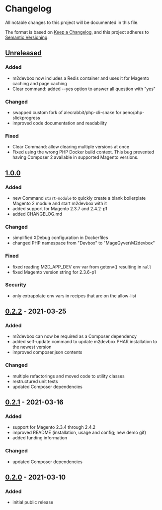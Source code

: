 # Changelog
All notable changes to this project will be documented in this file.

The format is based on [Keep a Changelog](https://keepachangelog.com/en/1.0.0/),
and this project adheres to [Semantic Versioning](https://semver.org/spec/v2.0.0.html).

## [Unreleased]
### Added
- m2devbox now includes a Redis container and uses it for Magento caching and page caching
- Clear command: added --yes option to answer all question with "yes" 

### Changed
- swapped custom fork of alecrabbit/php-cli-snake for aeno/php-slickprogress
- improved code documentation and readability

### Fixed
- Clear Command: allow clearing multiple versions at once
- Fixed using the wrong PHP Docker build context. This bug prevented having Composer 2 available in supported Magento versions.

## [1.0.0]
### Added
- new Command `start-module` to quickly create a blank boilerplate Magento 2 module and start m2devbox with it
- added support for Magento 2.3.7 and 2.4.2-p1
- added CHANGELOG.md

### Changed
- simplified XDebug configuration in Dockerfiles
- changed PHP namespace from "Devbox\" to "MageGyver\M2devbox"

### Fixed
- fixed reading M2D_APP_DEV env var from getenv() resulting in `null`
- fixed Magento version string for 2.3.6-p1

### Security
- only extrapolate env vars in recipes that are on the allow-list

## [0.2.2] - 2021-03-25
### Added
- m2devbox can now be required as a Composer dependency
- added self-update command to update m2devbox PHAR installation to the newest version  
- improved composer.json contents

### Changed
- multiple refactorings and moved code to utility classes
- restructured unit tests
- updated Composer dependencies

## [0.2.1] - 2021-03-16
### Added
- support for Magento 2.3.4 through 2.4.2
- improved README (installation, usage and config; new demo gif)
- added funding information

### Changed
- updated Composer dependencies

## [0.2.0] - 2021-03-10
### Added
- initial public release

[Unreleased]: https://github.com/MageGyver/m2devbox/compare/1.0.0...HEAD
[1.0.0]: https://github.com/MageGyver/m2devbox/compare/0.2.2...1.0.0
[0.2.2]: https://github.com/MageGyver/m2devbox/compare/0.2.1...0.2.2
[0.2.1]: https://github.com/MageGyver/m2devbox/compare/0.2...0.2.1
[0.2.0]: https://github.com/MageGyver/m2devbox/releases/tag/0.2
